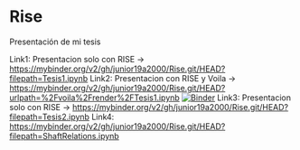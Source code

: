 # Rise
Presentación de mi tesis

Link1: Presentacion solo con RISE → https://mybinder.org/v2/gh/junior19a2000/Rise.git/HEAD?filepath=Tesis1.ipynb
Link2: Presentacion con RISE y Voila → https://mybinder.org/v2/gh/junior19a2000/Rise.git/HEAD?urlpath=%2Fvoila%2Frender%2FTesis1.ipynb
[![Binder](http://mybinder.org/badge_logo.svg)](https://mybinder.org/v2/gh/junior19a2000/Rise.git/HEAD?urlpath=%2Fvoila%2Frender%2FTesis1.ipynb)
Link3: Presentacion solo con RISE → https://mybinder.org/v2/gh/junior19a2000/Rise.git/HEAD?filepath=Tesis2.ipynb
Link4: https://mybinder.org/v2/gh/junior19a2000/Rise.git/HEAD?filepath=ShaftRelations.ipynb
